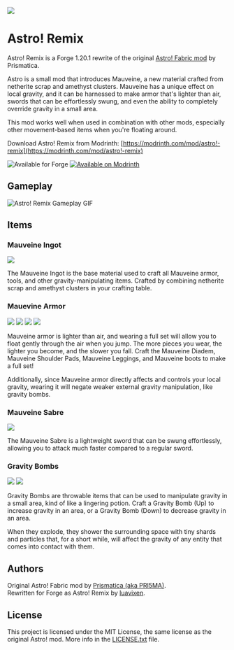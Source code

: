 ![](https://dl.vixen.link/5tnah2/astro_remix_banner.png)
# Astro! Remix
Astro! Remix is a Forge 1.20.1 rewrite of the original [Astro! Fabric mod](https://modrinth.com/mod/astro!) by Prismatica.

Astro is a small mod that introduces Mauveine, a new material crafted from netherite scrap and amethyst clusters.
Mauveine has a unique effect on local gravity, and it can be harnessed to make armor that's lighter than air, swords that can be effortlessly swung, and even the ability to completely override gravity in a small area.

This mod works well when used in combination with other mods, especially other movement-based items when you're floating around.

Download Astro! Remix from Modrinth: [https://modrinth.com/mod/astro!-remix](https://modrinth.com/mod/astro!-remix)

![Available for Forge](https://badges.penpow.dev/badges/supported/forge/cozy.svg)
[![Available on Modrinth](https://badges.penpow.dev/badges/available/modrinth/cozy.svg)](https://modrinth.com/mod/astro!-remix)

## Gameplay

![Astro! Remix Gameplay GIF](https://github.com/user-attachments/assets/5e5ca286-51bd-4b55-bba7-1f8e5499be30)

## Items

### Mauveine Ingot
![](https://dl.vixen.link/pswkhm/crafting_ingot.png)

The Mauveine Ingot is the base material used to craft all Mauveine armor, tools, and other gravity-manipulating items.
Crafted by combining netherite scrap and amethyst clusters in your crafting table.

### Mauevine Armor
![](https://dl.vixen.link/z4s4wm/crafting_helmet.png) ![](https://dl.vixen.link/djfc91/crafting_chestplate.png) ![](https://dl.vixen.link/fazxet/crafting_leggings.png) ![](https://dl.vixen.link/dd0p3e/crafting_boots.png)

Mauveine armor is lighter than air, and wearing a full set will allow you to float gently through the air when you jump.
The more pieces you wear, the lighter you become, and the slower you fall.
Craft the Mauveine Diadem, Mauveine Shoulder Pads, Mauveine Leggings, and Mauveine boots to make a full set!

Additionally, since Mauveine armor directly affects and controls your local gravity, wearing it will negate weaker external gravity manipulation, like gravity bombs.

### Mauveine Sabre
![](https://dl.vixen.link/swe7ns/crafting_sword.png)

The Mauveine Sabre is a lightweight sword that can be swung effortlessly, allowing you to attack much faster compared to a regular sword.

### Gravity Bombs
![](https://dl.vixen.link/bf4k1k/crafting_bomb_down.png) ![](https://dl.vixen.link/5p3qf9/crafting_bomb_up.png)

Gravity Bombs are throwable items that can be used to manipulate gravity in a small area, kind of like a lingering potion.
Craft a Gravity Bomb (Up) to increase gravity in an area, or a Gravity Bomb (Down) to decrease gravity in an area.

When they explode, they shower the surrounding space with tiny shards and particles that, for a short while, will affect the gravity of any entity that comes into contact with them.

## Authors
Original Astro! Fabric mod by [Prismatica (aka PRI5MA)](https://modrinth.com/user/PRI5MA).<br>
Rewritten for Forge as Astro! Remix by [luavixen](https://foxgirl.dev/).<br>

## License
This project is licensed under the MIT License, the same license as the original Astro! mod.
More info in the [LICENSE.txt](https://github.com/luavixen/astro-remix/blob/main/LICENSE.txt) file.
